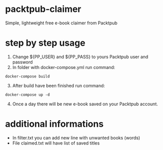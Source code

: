 # packtpub-claimer
Simple, lightweight free e-book claimer from Packtpub

# step by step usage
1. Change ${PP_USER} and ${PP_PASS} to yours Packtpub user and password
2. In folder with docker-compose.yml run command:
```
docker-compose build
```
3. After build have been finished run command:
```
docker-compose up -d
```
4. Once a day there will be new e-book saved on your Packtpub account. 

# additional informations
* In filter.txt you can add new line with unwanted books (words)
* File claimed.txt will have list of saved titles
